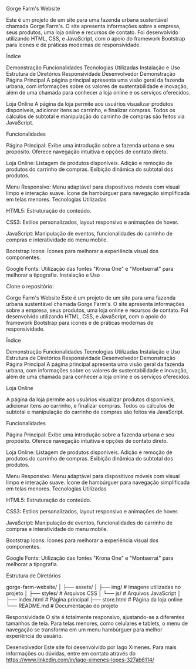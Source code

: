 Gorge Farm's Website

Este é um projeto de um site para uma fazenda urbana sustentável chamada Gorge Farm's. O site apresenta informações sobre a empresa, seus produtos, uma loja online e recursos de contato. Foi desenvolvido utilizando HTML, CSS, e JavaScript, com o apoio do framework Bootstrap para ícones e de práticas modernas de responsividade.

Índice

Demonstração
Funcionalidades
Tecnologias Utilizadas
Instalação e Uso
Estrutura de Diretórios
Responsividade
Desenvolvedor
Demonstração
Página Principal
A página principal apresenta uma visão geral da fazenda urbana, com informações sobre os valores de sustentabilidade e inovação, além de uma chamada para conhecer a loja online e os serviços oferecidos.

Loja Online
A página da loja permite aos usuários visualizar produtos disponíveis, adicionar itens ao carrinho, e finalizar compras. Todos os cálculos de subtotal e manipulação do carrinho de compras são feitos via JavaScript.


Funcionalidades

Página Principal:
Exibe uma introdução sobre a fazenda urbana e seu propósito.
Oferece navegação intuitiva e opções de contato direto.

Loja Online:
Listagem de produtos disponíveis.
Adição e remoção de produtos do carrinho de compras.
Exibição dinâmica do subtotal dos produtos.

Menu Responsivo:
Menu adaptável para dispositivos móveis com visual limpo e interação suave.
Ícone de hambúrguer para navegação simplificada em telas menores.
Tecnologias Utilizadas

HTML5: Estruturação do conteúdo.

CSS3: Estilos personalizados, layout responsivo e animações de hover.

JavaScript: Manipulação de eventos, funcionalidades do carrinho de compras e interatividade do menu mobile.

Bootstrap Icons: Ícones para melhorar a experiência visual dos componentes.

Google Fonts: Utilização das fontes "Krona One" e "Montserrat" para melhorar a tipografia.
Instalação e Uso

Clone o repositório:

Gorge Farm's Website
Este é um projeto de um site para uma fazenda urbana sustentável chamada Gorge Farm's. O site apresenta informações sobre a empresa, seus produtos, uma loja online e recursos de contato. Foi desenvolvido utilizando HTML, CSS, e JavaScript, com o apoio do framework Bootstrap para ícones e de práticas modernas de responsividade.

Índice

Demonstração
Funcionalidades
Tecnologias Utilizadas
Instalação e Uso
Estrutura de Diretórios
Responsividade
Desenvolvedor
Demonstração
Página Principal
A página principal apresenta uma visão geral da fazenda urbana, com informações sobre os valores de sustentabilidade e inovação, além de uma chamada para conhecer a loja online e os serviços oferecidos.

Loja Online

A página da loja permite aos usuários visualizar produtos disponíveis, adicionar itens ao carrinho, e finalizar compras. Todos os cálculos de subtotal e manipulação do carrinho de compras são feitos via JavaScript.


Funcionalidades

Página Principal:
Exibe uma introdução sobre a fazenda urbana e seu propósito.
Oferece navegação intuitiva e opções de contato direto.

Loja Online:
Listagem de produtos disponíveis.
Adição e remoção de produtos do carrinho de compras.
Exibição dinâmica do subtotal dos produtos.

Menu Responsivo:
Menu adaptável para dispositivos móveis com visual limpo e interação suave.
Ícone de hambúrguer para navegação simplificada em telas menores.
Tecnologias Utilizadas

HTML5: Estruturação do conteúdo.

CSS3: Estilos personalizados, layout responsivo e animações de hover.

JavaScript: Manipulação de eventos, funcionalidades do carrinho de compras e interatividade do menu mobile.

Bootstrap Icons: Ícones para melhorar a experiência visual dos componentes.

Google Fonts: Utilização das fontes "Krona One" e "Montserrat" para melhorar a tipografia.


Estrutura de Diretórios

gorge-farm-website/
│
├── assets/
│   ├── img/               # Imagens utilizadas no projeto
│   ├── styles/            # Arquivos CSS
│   └── js/                # Arquivos JavaScript
│
├── index.html             # Página principal
├── store.html             # Página da loja online
└── README.md              # Documentação do projeto

Responsividade
O site é totalmente responsivo, ajustando-se a diferentes tamanhos de tela. Para telas menores, como celulares e tablets, o menu de navegação se transforma em um menu hambúrguer para melhor experiência do usuário.

Desenvolvedor
Este site foi desenvolvido por Iago Ximenes. Para mais informações ou dúvidas, entre em contato através do https://www.linkedin.com/in/iago-ximenes-lopes-327ab6114/